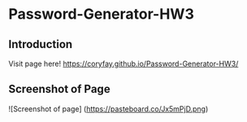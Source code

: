# Password-Generator-HW3

## Introduction
  Visit page here! https://coryfay.github.io/Password-Generator-HW3/

## Screenshot of Page
![Screenshot of page] (https://pasteboard.co/Jx5mPjD.png)
